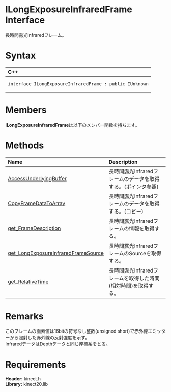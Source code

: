 ILongExposureInfraredFrame Interface  
==========================================  

長時間露光Infraredフレーム。 <span id="syntaxSection"></span>

Syntax  
======  

<table>
<colgroup>
<col width="100%" />
</colgroup>
<thead>
<tr class="header">
<th align="left">C++</th>
</tr>
</thead>
<tbody>
<tr class="odd">
<td align="left"><pre><code>interface ILongExposureInfraredFrame : public IUnknown</code></pre></td>
</tr>
</tbody>
</table>

<span id="classMembersSection"></span>

Members  
=======  

**ILongExposureInfraredFrame**は以下のメンバー関数を持ちます。  

<span id="publicmethodsSection"></span>

Methods  
=======  

<table>
<colgroup>
<col width="30%" />
<col width="60%" />
</colgroup>
<thead>
<tr class="header">
<th align="left">Name</th>
<th align="left">Description</th>
</tr>
</thead>
<tbody>
<tr class="odd">
<td align="left"><a href="ILongExposureInfraredFrame_Interface/Methods/AccessUnderlyingBuffer.md">AccessUnderlyingBuffer</a></td>
<td align="left">長時間露光Infraredフレームのデータを取得する。(ポインタ参照)</td>
</tr>
<tr class="even">
<td align="left"><a href="ILongExposureInfraredFrame_Interface/Methods/CopyFrameDataToArray_Method.md">CopyFrameDataToArray</a></td>
<td align="left">長時間露光Infraredフレームのデータを取得する。(コピー)</td>
</tr>
<tr class="odd">
<td align="left"><a href="ILongExposureInfraredFrame_Interface/Methods/get_FrameDescription_Method.md">get_FrameDescription</a></td>
<td align="left">長時間露光Infraredフレームの情報を取得する。</td>
</tr>
<tr class="even">
<td align="left"><a href="ILongExposureInfraredFrame_Interface/Methods/get.md">get_LongExposureInfraredFrameSource</a></td>
<td align="left">長時間露光InfraredフレームのSourceを取得する。</td>
</tr>
<tr class="odd">
<td align="left"><a href="ILongExposureInfraredFrame_Interface/Methods/get_RelativeTime_Method.md">get_RelativeTime</a></td>
<td align="left">長時間露光Infraredフレームを取得した時間(相対時間)を取得する。</td>
</tr>
</tbody>
</table>

<span id="remarks"></span>

Remarks  
=======  

このフレームの画素値は16bitの符号なし整数(unsigned short)で赤外線エミッターから照射した赤外線の反射強度を示す。  
InfraredデータはDepthデータと同じ座標系をとる。  

<span id="requirements"></span>

Requirements  
============  

**Header:** kinect.h  
**Library:** kinect20.lib  



<!--Please do not edit the data in the comment block below.-->
<!--
TOCTitle : ILongExposureInfraredFrame Interface
RLTitle : ILongExposureInfraredFrame Interface
KeywordK : ILongExposureInfraredFrame interface, about
HelpPriority : 2
TopicType : apiref
KeywordF : ILongExposureInfraredFrame
KeywordF : Microsoft.Kinect.kinect.ILongExposureInfraredFrame
KeywordA : T:Microsoft.Kinect.kinect.ILongExposureInfraredFrame
AssetID : T:Microsoft.Kinect.kinect.ILongExposureInfraredFrame
Locale : en-us
CommunityContent : 1
APIType : Managed
APILocation : 
APIName : Microsoft.Kinect.kinect.ILongExposureInfraredFrame
TargetOS : Windows
TopicType : kbSyntax
DevLang : C++
DocSet : K4Wv2
ProjType : K4Wv2Proj
Technology : Kinect for Windows
Product : Kinect for Windows SDK v2
productversion : 20
-->
